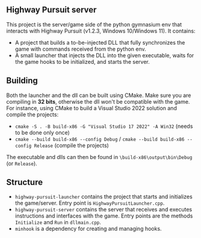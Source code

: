 ## Highway Pursuit server 
This project is the server/game side of the python gymnasium env that interacts with Highway Pursuit (v1.2.3, Windows 10/Windows 11).
It contains:
- A project that builds a to-be-injected DLL that fully synchronizes the game with commands received from the python env.
- A small launcher that injects the DLL into the given executable, waits for the game hooks to be initialized, and starts the server.

## Building
Both the launcher and the dll can be built using CMake. Make sure you are compiling in **32 bits**, otherwise the dll won't be compatible with the game.
For instance, using CMake to build a Visual Studio 2022 solution and compile the projects:

- `cmake -S . -B build-x86 -G "Visual Studio 17 2022" -A Win32` (needs to be done only once)
- `cmake --build build-x86 --config Debug` / `cmake --build build-x86 --config Release` (compile the projects)

The executable and dlls can then be found in `\build-x86\output\bin\Debug` (or `Release`).

## Structure
- `highway-pursuit-launcher` contains the project that starts and initializes the game/server. Entry point is `HighwayPursuitLauncher.cpp`.
- `highway-pursuit-server` contains the server that receives and executes instructions and interfaces with the game. Entry points are the methods `Initialize` and `Run` in `dllmain.cpp`.
- `minhook` is a dependency for creating and managing hooks.